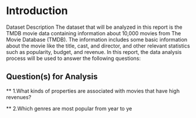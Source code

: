 # Introduction

Dataset Description
The dataset that will be analyzed in this report is the TMDB movie data containing information about 10,000 movies from The Movie Database (TMDB). The information includes some basic information about the movie like the title, cast, and director, and other relevant statistics such as popularity, budget, and revenue. In this report, the data analysis process will be used to answer the following questions:

## Question(s) for Analysis
** 1.What kinds of properties are associated with movies that have high revenues?

** 2.Which genres are most popular from year to ye
